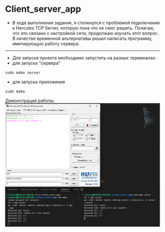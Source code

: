 # Client_server_app
- В ходе выполнения задания, я столкнулся с проблемой подключения к Hercules TCP Server, которую пока что не смог решить. Полагаю, что это связано с настройкой сети, продолжаю изучать этот вопрос. В качестве временной альтернативы решил написать программу, имитирующую работу сервера. 

----
- Для запуска проекта необходимо запустить на разных терминалах:
- для запуска "сервера"
```
sudo make server
```
- для запуска приложения
```
sudo make
```
Демонстрация работы:
![example](example.png)
